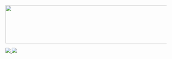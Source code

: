 <a href="https://github.com/devxb/gitanimals">
  <img src="https://render.gitanimals.org/lines/pea06?pet-id=14" width="1000" height="120"/>
</a>

<a href="mailto:jowangyu75@dgsw.hs.kr"><img src="https://img.shields.io/badge/Gmail-EA4335?style=flat-square&logo=gmail&logoColor=white"/> </a>
<a href = "https://www.instagram.com/_wan_gyu/"><img src="https://img.shields.io/badge/Instagram-E4405F?style=flat-square&logo=Instagram&logoColor=white"/> </a>
